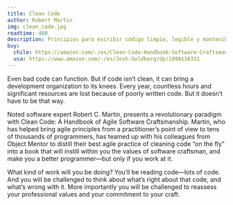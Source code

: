 ```yaml
---
title: Clean Code
author: Robert Martin
img: clean_code.jpg
readtime: 480
description: Principios para escribir código limpio, legible y mantenible.
buy:
  chile: https://amazon.com/-/es/Clean-Code-Handbook-Software-Craftsmanship/dp/0132350882/ref=sr_1_1?__mk_es_US=%C3%85M%C3%85%C5%BD%C3%95%C3%91&crid=2WOR0381709S0&dib=eyJ2IjoiMSJ9.eUeDq4BPqNYI52SOU-OcJxFxSsYuG75qnwKh2Q1vEf2RPgQp_SsISCnxR9XvBj4k0bwFAdrWX4QvnuOBAKOK7mzWuOqLMNljvgMdqvTizVnQ5OfRuPtXlRjr76CxUM3NtWHQQkIsJB2VLeWpe1EncjVOkBsZMYLoQMWpTp1p-rjjv52Fu_JTD2i_mlyyd7eGN_xZyNWkUguZRRGc5uLpfjEFLIhYw5a9jM0vUpV_B4E.3Ftpg85PXuMWLlEQ-jW7HfIJw9Y75jk7TCIGIgEwqzA&dib_tag=se&keywords=Clean+Code&qid=1737232888&sprefix=introduction+to+the+theory+of+computation+de+thomas+h.+cormen%2Caps%2C162&sr=8-1&language=es_US
  usa: https://www.amazon.com/-/es/Josh-Goldberg/dp/1098110331
---
```


Even bad code can function. But if code isn’t clean, it can bring a development organization to its knees. Every year, countless hours and significant resources are lost because of poorly written code. But it doesn’t have to be that way.

Noted software expert Robert C. Martin, presents a revolutionary paradigm with Clean Code: A Handbook of Agile Software Craftsmanship. Martin, who has helped bring agile principles from a practitioner’s point of view to tens of thousands of programmers, has teamed up with his colleagues from Object Mentor to distill their best agile practice of cleaning code “on the fly” into a book that will instill within you the values of software craftsman, and make you a better programmer―but only if you work at it.

What kind of work will you be doing? You’ll be reading code―lots of code. And you will be challenged to think about what’s right about that code, and what’s wrong with it. More importantly you will be challenged to reassess your professional values and your commitment to your craft.